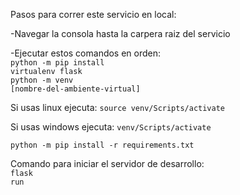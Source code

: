 Pasos para correr este servicio en local: 

-Navegar la consola hasta la carpera raiz del servicio

-Ejecutar estos comandos en orden: </br><code>python -m pip install virtualenv  flask</code></br>
<code>python -m venv [nombre-del-ambiente-virtual]</code></br>

Si usas linux ejecuta: <code>source venv/Scripts/activate</code>

Si usas windows ejecuta: <code>venv/Scripts/activate</code>

<code>python -m pip install -r requirements.txt</code>


Comando para iniciar el servidor de desarrollo:</br>
<code>flask run</code>


